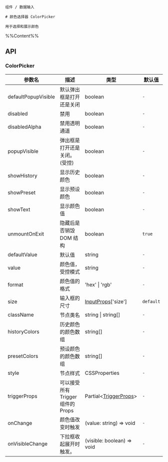 `````
组件 / 数据输入

# 颜色选择器 ColorPicker

用于选择和展示颜色
`````

%%Content%%

## API
### ColorPicker

|参数名|描述|类型|默认值|
|---|---|---|---|
|defaultPopupVisible|默认弹出框是打开还是关闭|boolean |`-`|
|disabled|禁用|boolean |`-`|
|disabledAlpha|禁用透明通道|boolean |`-`|
|popupVisible|弹出框是打开还是关闭。(受控)|boolean |`-`|
|showHistory|显示历史颜色|boolean |`-`|
|showPreset|显示预设颜色|boolean |`-`|
|showText|显示颜色值|boolean |`-`|
|unmountOnExit|隐藏后是否销毁 DOM 结构|boolean |`true`|
|defaultValue|默认值|string |`-`|
|value|颜色值，受控模式|string |`-`|
|format|颜色值的格式|'hex' \| 'rgb' |`-`|
|size|输入框的尺寸|[InputProps](input#input)['size'] |`default`|
|className|节点类名|string \| string[] |`-`|
|historyColors|历史颜色的颜色数组|string[] |`-`|
|presetColors|预设颜色的颜色数组|string[] |`-`|
|style|节点样式|CSSProperties |`-`|
|triggerProps|可以接受所有 Trigger 组件的 Props|Partial&lt;[TriggerProps](trigger#trigger)&gt; |`-`|
|onChange|颜色值改变时触发|(value: string) => void |`-`|
|onVisibleChange|下拉框收起展开时触发。|(visible: boolean) => void |`-`|

